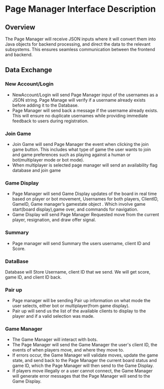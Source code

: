  # Page Manager Interface Description

 ## Overview 
The Page Manager will receive JSON inputs where it will convert them into Java objects
for backend processing, and direct the data to the relevant subsystems. This 
ensures seamless communication between the frontend and backend.

## Data Exchange
### New Account/Login  
  - NewAccount/Login will send Page Manager input of the usernames as a JSON string. 
  Page Manage will verify if a username already exists before adding it to the Database. 
  - Page Manager will send back a message if the username already exists. 
  This will ensure no duplicate usernames while providing immediate feedback to users during registration.
### Join Game  
  - Join Game will send Page Manager the event when clicking the join game button. 
  This includes what type of game the user wants to join and game preferences such as playing against a human or bot(multiplayer mode or bot mode). 
  - When multiplayer is selected page manager will send an availability flag database and join game 
### Game Display 
  - Page Manager will send Game Display updates of the board in real time based on player or bot movement, Usernames for both players, ClientID, GameID, Game manager’s gamestate object . 
  Which involve game start(board display),game over, and commands for navigation. 
  - Game Display will send Page Manager Requested move from the current player, resignation, and draw offer signal.
### Summary
  - Page manager will send Summary the users username, client ID and Score. 
### DataBase  
  Database will Store Username, client ID that we send. We will get score, game ID, and client ID back.
### Pair up 
  - Page manager will be sending Pair up information on what mode the user selects, either bot or multiplayer(from game display). 
  - Pair up will send us the list of the available clients to display to the player and if a valid selection was made.
### Game Manager  
  - The Game Manager will interact with bots.
  - The Page Manager will send the Game Manager the user's client ID, the events of when players move, and where they move to. 
  - If errors occur, the Game Manager will validate moves, update the game state, and send back to the Page Manager the current board status and game ID, which the Page Manager will then send to the Game Display. 
  -  If players move illegally or a user cannot connect, the Game Manager will generate error messages that the Page Manager will send to the Game Display.
